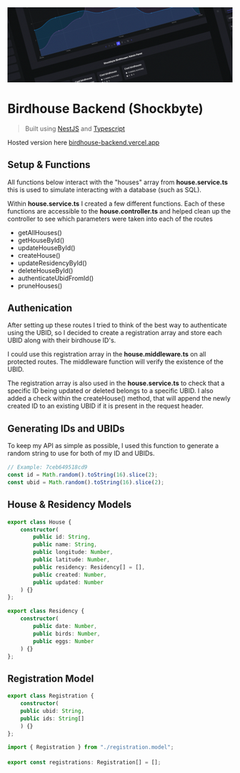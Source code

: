 <img src="./.github/showcase.png" />

# Birdhouse Backend (Shockbyte)
> Built using [NestJS](https://nestjs.com/) and [Typescript](https://www.typescriptlang.org/)

Hosted version here [birdhouse-backend.vercel.app](https://birdhouse-backend.vercel.app/)

## Setup & Functions

All functions below interact with the "houses" array from **house.service.ts** this is used to simulate interacting with a database (such as SQL).

Within **house.service.ts** I created a few different functions. Each of these functions are accessible to the **house.controller.ts** and helped clean up the controller to see which parameters were taken into each of the routes

 - getAllHouses()
 - getHouseById()
 - updateHouseById()
 - createHouse()
 - updateResidencyById()
 - deleteHouseById()
 - authenticateUbidFromId()
 - pruneHouses()

## Authenication
After setting up these routes I tried to think of the best way to authenticate using the UBID, so I decided to create a registration array and store each UBID along with their birdhouse ID's.

I could use this registration array in the **house.middleware.ts** on all protected routes. The middleware function will verify the existence of the UBID.

The registration array is also used in the **house.service.ts** to check that a specific ID being updated or deleted belongs to a specific UBID. I also added a check within the createHouse() method, that will append the newly created ID to an existing UBID if it is present in the request header.

## Generating IDs and UBIDs
To keep my API as simple as possible, I used this function to generate a random string to use for both of my ID and UBIDs.
```typescript
// Example: 7ceb649518cd9
const id = Math.random().toString(16).slice(2);
const ubid = Math.random().toString(16).slice(2);
```

## House & Residency Models
```typescript
export class House {
    constructor(
        public id: String,
        public name: String,
        public longitude: Number,
        public latitude: Number,
        public residency: Residency[] = [],
        public created: Number,
        public updated: Number
    ) {}
};
```
```typescript
export class Residency {
    constructor(
        public date: Number,
        public birds: Number,
        public eggs: Number
    ) {}
};
```

## Registration Model
```typescript
export class Registration {
    constructor(
	public ubid: String,
	public ids: String[]
    ) {}
};
```
```typescript
import { Registration } from "./registration.model";

export const registrations: Registration[] = [];
```
